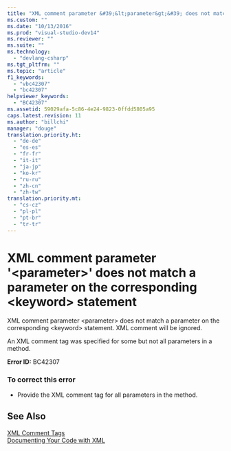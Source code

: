 ```yaml
---
title: "XML comment parameter &#39;&lt;parameter&gt;&#39; does not match a parameter on the corresponding &lt;keyword&gt; statement"
ms.custom: ""
ms.date: "10/13/2016"
ms.prod: "visual-studio-dev14"
ms.reviewer: ""
ms.suite: ""
ms.technology: 
  - "devlang-csharp"
ms.tgt_pltfrm: ""
ms.topic: "article"
f1_keywords: 
  - "vbc42307"
  - "bc42307"
helpviewer_keywords: 
  - "BC42307"
ms.assetid: 59029afa-5c86-4e24-9823-0ffdd5805a95
caps.latest.revision: 11
ms.author: "billchi"
manager: "douge"
translation.priority.ht: 
  - "de-de"
  - "es-es"
  - "fr-fr"
  - "it-it"
  - "ja-jp"
  - "ko-kr"
  - "ru-ru"
  - "zh-cn"
  - "zh-tw"
translation.priority.mt: 
  - "cs-cz"
  - "pl-pl"
  - "pt-br"
  - "tr-tr"
---
```

# XML comment parameter &#39;&lt;parameter&gt;&#39; does not match a parameter on the corresponding &lt;keyword&gt; statement
XML comment parameter \<parameter> does not match a parameter on the corresponding \<keyword> statement. XML comment will be ignored.  
  
 An XML comment tag was specified for some but not all parameters in a method.  
  
 **Error ID:** BC42307  
  
### To correct this error  
  
-   Provide the XML comment tag for all parameters in the method.  
  
## See Also  
 [XML Comment Tags](../Topic/Recommended%20XML%20Tags%20for%20Documentation%20Comments%20\(Visual%20Basic\).md)   
 [Documenting Your Code with XML](../Topic/Documenting%20Your%20Code%20with%20XML%20\(Visual%20Basic\).md)